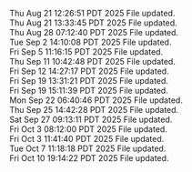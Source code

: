 Thu Aug 21 12:26:51 PDT 2025
File updated. <br />
Thu Aug 21 13:33:45 PDT 2025
File updated. <br />
Thu Aug 28 07:12:40 PDT 2025
File updated. <br />
Tue Sep  2 14:10:08 PDT 2025
File updated. <br />
Fri Sep  5 11:16:15 PDT 2025
File updated. <br />
Thu Sep 11 10:42:48 PDT 2025
File updated. <br />
Fri Sep 12 14:27:17 PDT 2025
File updated. <br />
Fri Sep 19 13:31:21 PDT 2025
File updated. <br />
Fri Sep 19 15:11:39 PDT 2025
File updated. <br />
Mon Sep 22 06:40:46 PDT 2025
File updated. <br />
Thu Sep 25 14:42:28 PDT 2025
File updated. <br />
Sat Sep 27 09:13:11 PDT 2025
File updated. <br />
Fri Oct  3 08:12:00 PDT 2025
File updated. <br />
Fri Oct  3 11:41:40 PDT 2025
File updated. <br />
Tue Oct  7 11:18:18 PDT 2025
File updated. <br />
Fri Oct 10 19:14:22 PDT 2025
File updated. <br />
